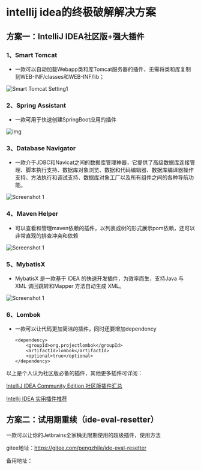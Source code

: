 # intellij idea的终极破解解决方案
## 方案一：IntelliJ IDEA社区版+强大插件
### 1、Smart Tomcat
* 一款可以自动加载Webapp类和库Tomcat服务器的插件，无需将类和库复制到WEB-INF/classes和WEB-INF/lib；

![Smart Tomcat Setting1](https://mine-doc.oss-cn-beijing.aliyuncs.com/blogsetting1.png)

### 2、Spring Assistant

* 一款可用于快速创建SpringBoot应用的插件

![img](https://mine-doc.oss-cn-beijing.aliyuncs.com/blogblogwebp)

### 3、Database Navigator

* 一款介于JDBC和Navicat之间的数据库管理神器，它提供了高级数据库连接管理、脚本执行支持、数据库对象浏览、数据和代码编辑器、数据库编译器操作支持、方法执行和调试支持、数据库对象工厂以及所有组件之间的各种导航功能。

![Screenshot 1](https://mine-doc.oss-cn-beijing.aliyuncs.com/blogscreenshot_17907.png)

### 4、Maven Helper

* 可以查看和管理maven依赖的插件，以列表或树的形式展示pom依赖，还可以非常直观的排查冲突和依赖

![Screenshot 1](https://mine-doc.oss-cn-beijing.aliyuncs.com/blogscreenshot_19711.png)

### 5、MybatisX

* MybatisX 是一款基于 IDEA 的快速开发插件，为效率而生，支持Java 与 XML 调回跳转和Mapper 方法自动生成 XML。

![Screenshot 1](https://mine-doc.oss-cn-beijing.aliyuncs.com/blogscreenshot_22963.png)



### 6、Lombok

* 一款可以让代码更加简洁的插件，同时还要增加dependency

  ```
  <dependency>
      <groupId>org.projectlombok</groupId>
      <artifactId>lombok</artifactId>
      <optional>true</optional>
  </dependency>
  ```

  

  

以上是个人认为社区版必备的插件，其他更多插件可详阅：

[IntelliJ IDEA Community Edition 社区版插件汇总](https://blog.csdn.net/tangyb828/article/details/109455322)

[Intellij IDEA 实用插件推荐](https://zhuanlan.zhihu.com/p/111319829)





## 方案二：试用期重续（ide-eval-resetter）

一款可以让你的Jetbrains全家桶无限期使用的超级插件，使用方法

gitee地址：https://gitee.com/pengzhile/ide-eval-resetter

备用地址：